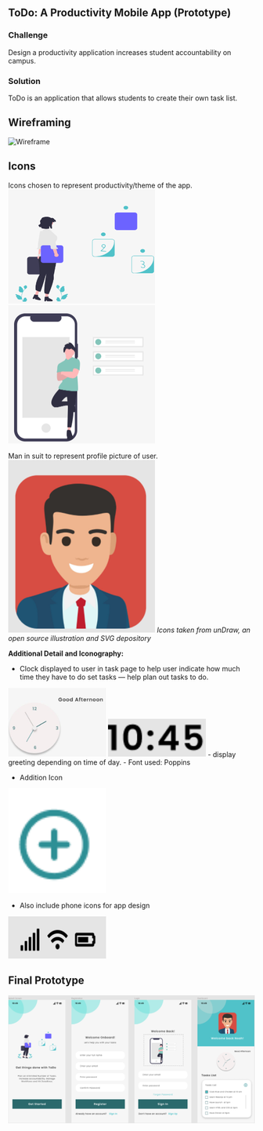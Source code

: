 ## ToDo: A Productivity Mobile App (Prototype)

### Challenge
Design a productivity application increases student accountability on campus.

### Solution
ToDo is an application that allows students to create their own task list.

## Wireframing
![Wireframe](https://github.com/hansieso/Portfolio/blob/924cdb8253b4d36038017a702b11c1bd86f8710b/Github%20Portfolio%20Pictures/wireframfull.png)


## Icons
Icons chosen to represent productivity/theme of the app. 
<img src="https://github.com/hansieso/Portfolio/blob/main/Github%20Portfolio%20Pictures/prodicon1.png" alt="Prod Icon 1" width="300">
<img src="https://github.com/hansieso/Portfolio/blob/main/Github%20Portfolio%20Pictures/prodicon2.png" alt="Prod Icon 2" width="300">


Man in suit to represent profile picture of user. 
<img src="https://github.com/hansieso/Portfolio/blob/main/Github%20Portfolio%20Pictures/manicon.png" alt="Man icon" width="300">
*Icons taken from unDraw, an open source illustration and SVG depository*



**Additional Detail and Iconography:** 

- Clock displayed to user in task page to help user indicate how much time they have to do set tasks — help plan out tasks to do.
<img src="https://github.com/hansieso/Portfolio/blob/main/Github%20Portfolio%20Pictures/clockicon.jpg" alt="Clock Icon" width="200">
<img src="https://github.com/hansieso/Portfolio/blob/main/Github%20Portfolio%20Pictures/timeicon.png" alt="Time Icon" width="200">
- display greeting depending on time of day. 
- Font used: Poppins

- Addition Icon
<img src="https://github.com/hansieso/Portfolio/blob/main/Github%20Portfolio%20Pictures/additionpng.png" alt="Addition Icon" width="200">

- Also include phone icons for app design
<img src="https://github.com/hansieso/Portfolio/blob/main/Github%20Portfolio%20Pictures/IOS+icon.png" alt="IOS Icon" width="200">


## Final Prototype
![Final Prototype](https://github.com/hansieso/Portfolio/blob/27c2d390f08a3392c6cc9600983150468aada629/Github%20Portfolio%20Pictures/finallayout.png)
